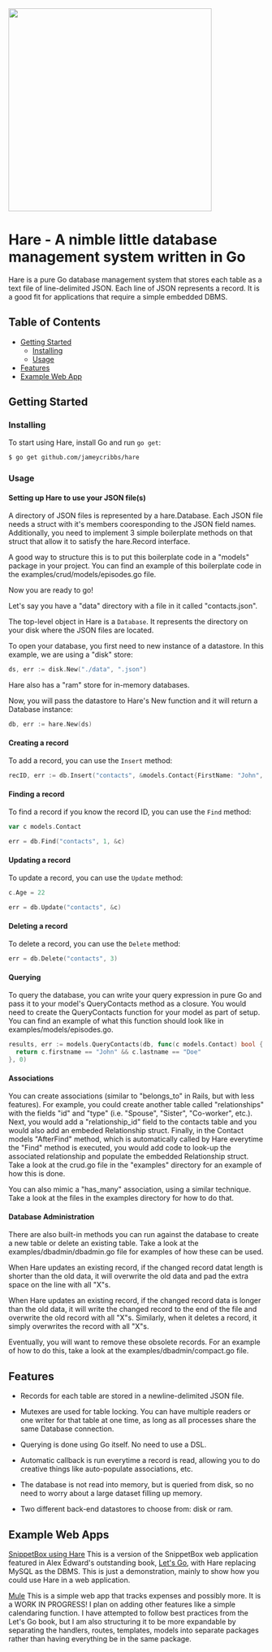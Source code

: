 <img src="https://raw.githubusercontent.com/jameycribbs/hare/master/hare.jpg" width="400" />

Hare - A nimble little database management system written in Go
====

Hare is a pure Go database management system that stores each table as
a text file of line-delimited JSON.  Each line of JSON represents a 
record.  It is a good fit for applications that require a simple embedded DBMS.

## Table of Contents

- [Getting Started](#getting-started)
  - [Installing](#installing)
  - [Usage](#usage)
- [Features](#features)
- [Example Web App](#example-web-app)

## Getting Started

### Installing

To start using Hare, install Go and run `go get`:

```sh
$ go get github.com/jameycribbs/hare
```


### Usage

#### Setting up Hare to use your JSON file(s)

A directory of JSON files is represented by a hare.Database. Each JSON file
needs a struct with it's members cooresponding to the JSON field names.
Additionally, you need to implement 3 simple boilerplate methods on that
struct that allow it to satisfy the hare.Record interface.

A good way to structure this is to put this boilerplate code in a "models"
package in your project.  You can find an example of this boilerplate code in the
examples/crud/models/episodes.go file.

Now you are ready to go!

Let's say you have a "data" directory with a file in it called "contacts.json".

The top-level object in Hare is a `Database`. It represents the directory on
your disk where the JSON files are located.

To open your database, you first need to new instance of a datastore.  In this
example, we are using a "disk" store:

```go
ds, err := disk.New("./data", ".json")
```
Hare also has a "ram" store for in-memory databases.

Now, you will pass the datastore to Hare's New function and it will return
a Database instance:
```go
db, err := hare.New(ds)
```


#### Creating a record

To add a record, you can use the `Insert` method:

```go
recID, err := db.Insert("contacts", &models.Contact{FirstName: "John", LastName: "Doe", Phone: "888-888-8888", Age: 21})
```


#### Finding a record

To find a record if you know the record ID, you can use the `Find` method:

```go
var c models.Contact

err = db.Find("contacts", 1, &c)
```


#### Updating a record

To update a record, you can use the `Update` method:

```go
c.Age = 22

err = db.Update("contacts", &c)
```


#### Deleting a record

To delete a record, you can use the `Delete` method:

```go
err = db.Delete("contacts", 3)
```


#### Querying

To query the database, you can write your query expression in pure Go and pass
it to your model's QueryContacts method as a closure.  You would need to create
the QueryContacts function for your model as part of setup.  You can find an
example of what this function should look like in examples/models/episodes.go.

```go
results, err := models.QueryContacts(db, func(c models.Contact) bool {
  return c.firstname == "John" && c.lastname == "Doe"
}, 0)
```


#### Associations

You can create associations (similar to "belongs_to" in Rails, but with less
features).  For example, you could create another table called "relationships" with
the fields "id" and "type" (i.e. "Spouse", "Sister", "Co-worker", etc.).  Next,
you would add a "relationship_id" field to the contacts table and you would also add
an embeded Relationship struct.  Finally, in the Contact models "AfterFind" method,
which is automatically called by Hare everytime the "Find" method is executed, you
would add code to look-up the associated relationship and populate the embedded
Relationship struct.  Take a look at the crud.go file in the "examples" directory
for an example of how this is done.

You can also mimic a "has_many" association, using a similar technique.  Take a
look at the files in the examples directory for how to do that.


#### Database Administration

There are also built-in methods you can run against the database
to create a new table or delete an existing table. Take a look at the
examples/dbadmin/dbadmin.go file for examples of how these can be used.

When Hare updates an existing record, if the changed record datat length is
shorter than the old data, it will overwrite the old data and pad the extra
space on the line with all "X"s.

When Hare updates an existing record, if the changed record data is longer
than the old data, it will write the changed record to the end of the file
and overwrite the old record with all "X"s.  Similarly, when it deletes a record,
it simply overwrites the record with all "X"s.

Eventually, you will want to remove these obsolete records.  For an example of
how to do this, take a look at the examples/dbadmin/compact.go file.


## Features

* Records for each table are stored in a newline-delimited JSON file.

* Mutexes are used for table locking.  You can have multiple readers
  or one writer for that table at one time, as long as all processes 
  share the same Database connection.

* Querying is done using Go itself.  No need to use a DSL.

* Automatic callback is run everytime a record is read, allowing you
  to do creative things like auto-populate associations, etc.
  
* The database is not read into memory, but is queried from disk, so
  no need to worry about a large dataset filling up memory.

* Two different back-end datastores to choose from:  disk or ram.

## Example Web Apps

[SnippetBox using Hare](https://www.github.com/jameycribbs/snippetbox_hare)
This is a version of the SnippetBox web application featured in Alex
Edward's outstanding book, [Let's Go](https://lets-go.alexedwards.net/),
with Hare replacing MySQL as the DBMS.  This is just a demonstration,
mainly to show how you could use Hare in a web application.

[Mule](https://www.github.com/jameycribbs/mule)
This is a simple web app that tracks expenses and possibly more.  It is
a WORK IN PROGRESS!  I plan on adding other features like a simple
calendaring function.  I have attempted to follow best practices from
the Let's Go book, but I am also structuring it to be more expandable
by separating the handlers, routes, templates, models into separate
packages rather than having everything be in the same package.
